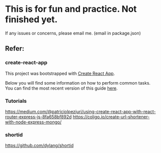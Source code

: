 # This is for fun and practice. Not finished yet.
If any issues or concerns, please email me. (email in package.json)

## Refer:
### create-react-app
 
This project was bootstrapped with [Create React App](https://github.com/facebookincubator/create-react-app).

Below you will find some information on how to perform common tasks.<br>
You can find the most recent version of this guide [here](https://github.com/facebookincubator/create-react-app/blob/master/packages/react-scripts/template/README.md).

### Tutorials
https://medium.com/@patriciolpezjuri/using-create-react-app-with-react-router-express-js-8fa658bf892d
https://coligo.io/create-url-shortener-with-node-express-mongo/

### shortid
https://github.com/dylang/shortid




